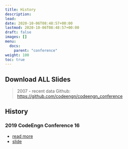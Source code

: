 ```yaml
---
title: History
description: 
lead: 
date: 2020-10-06T08:48:57+00:00
lastmod: 2020-10-06T08:48:57+00:00
draft: false
images: []
menu:
  docs:
    parent: "conference"
weight: 100
toc: true
---
```



## Download ALL Slides

> 2007 - recent data 
> Github: https://github.com/codeengn/codeengn_conference


## History

### 2019 CodeEngn Conference 16

- [read more](conference/16/)
- [slide](https://github.com/codeengn/codeengn-conference/tree/master/16)
